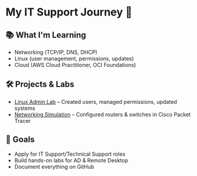 # My IT Support Journey 🚀

## 📚 What I'm Learning
- Networking (TCP/IP, DNS, DHCP)
- Linux (user management, permissions, updates)
- Cloud (AWS Cloud Practitioner, OCI Foundations)

## 🛠️ Projects & Labs
- [Linux Admin Lab](#) – Created users, managed permissions, updated systems  
- [Networking Simulation](#) – Configured routers & switches in Cisco Packet Tracer  

## 🎯 Goals
- Apply for IT Support/Technical Support roles  
- Build hands-on labs for AD & Remote Desktop  
- Document everything on GitHub  
